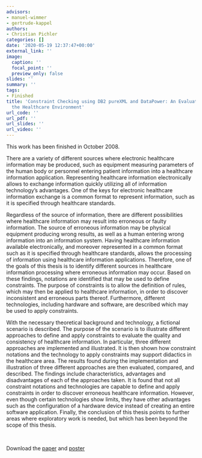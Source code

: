 ```yaml
---
advisors:
- manuel-wimmer
- gertrude-kappel
authors:
- Christian Pichler
categories: []
date: '2020-05-19 12:37:47+00:00'
external_link: ''
image:
  caption: ''
  focal_point: ''
  preview_only: false
slides: ''
summary: ''
tags:
- Finished
title: 'Constraint Checking using DB2 pureXML and DataPower: An Evaluation based on
  the Healthcare Environment'
url_code: ''
url_pdf: ''
url_slides: ''
url_video: ''
---
```


This work has been finished in October 2008.

There are a variety of different sources where electronic healthcare information may be produced, such as equipment measuring parameters of the human body or personnel entering patient information into a healthcare information application. Representing healthcare information electronically allows to exchange information quickly utilizing all of information technology’s advantages. One of the keys for electronic healthcare information exchange is a common format to represent information, such as it is specified through healthcare standards.

Regardless of the source of information, there are different possibilities where healthcare information may result into erroneous or faulty information. The source of erroneous information may be physical equipment producing wrong results, as well as a human entering wrong information into an information system. Having healthcare information available electronically, and moreover represented in a common format such as it is specified through healthcare standards, allows the processing of information using healthcare information applications. Therefore, one of the goals of this thesis is to identify different sources in healthcare information processing where erroneous information may occur. Based on these findings, notations are identified that may be used to define constraints. The purpose of constraints is to allow the definition of rules, which may then be applied to healthcare information, in order to discover inconsistent and erroneous parts thereof. Furthermore, different technologies, including hardware and software, are described which may be used to apply constraints.

With the necessary theoretical background and technology, a fictional scenario is described. The purpose of the scenario is to illustrate different approaches to define and apply constraints to evaluate the quality and consistency of healthcare information. In particular, three different approaches are implemented and illustrated. It is then shown how constraint notations and the technology to apply constraints may support didactics in the healthcare area. The results found during the implementation and illustration of three different approaches are then evaluated, compared, and described. The findings include characteristics, advantages and disadvantages of each of the approaches taken. It is found that not all constraint notations and technologies are capable to define and apply constraints in order to discover erroneous healthcare information. However, even though certain technologies show limits, they have other advantages such as the configuration of a hardware device instead of creating an entire software application. Finally, the conclusion of this thesis points to further areas where exploratory work is needed, but which has been beyond the scope of this thesis.

&nbsp;

 Download the [paper](https://www.big.tuwien.ac.at/app/uploads/2016/10/Pichler_paper.pdf) and [poster](https://www.big.tuwien.ac.at/app/uploads/2016/10/Pichler_poster.pdf)